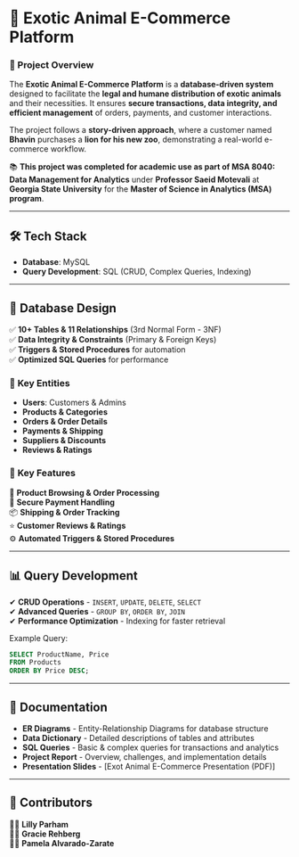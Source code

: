 # 🦁 Exotic Animal E-Commerce Platform  

### 📌 Project Overview  
The **Exotic Animal E-Commerce Platform** is a **database-driven system** designed to facilitate the **legal and humane distribution of exotic animals** and their necessities. It ensures **secure transactions, data integrity, and efficient management** of orders, payments, and customer interactions.  

The project follows a **story-driven approach**, where a customer named **Bhavin** purchases a **lion for his new zoo**, demonstrating a real-world e-commerce workflow.  

📚 **This project was completed for academic use as part of MSA 8040: Data Management for Analytics** under **Professor Saeid Motevali** at **Georgia State University** for the **Master of Science in Analytics (MSA) program**.  

---

## 🛠️ Tech Stack  
- **Database**: MySQL  
- **Query Development**: SQL (CRUD, Complex Queries, Indexing)  

---

## 📂 Database Design  
✅ **10+ Tables & 11 Relationships** (3rd Normal Form - 3NF)  
✅ **Data Integrity & Constraints** (Primary & Foreign Keys)  
✅ **Triggers & Stored Procedures** for automation  
✅ **Optimized SQL Queries** for performance  

### 📌 **Key Entities**  
- **Users**: Customers & Admins  
- **Products & Categories**  
- **Orders & Order Details**  
- **Payments & Shipping**  
- **Suppliers & Discounts**  
- **Reviews & Ratings**  

### 📌 **Key Features**  
🚀 **Product Browsing & Order Processing**  
🔐 **Secure Payment Handling**  
📦 **Shipping & Order Tracking**  
⭐ **Customer Reviews & Ratings**  
⚙️ **Automated Triggers & Stored Procedures**  

---

## 📊 Query Development  
✔ **CRUD Operations** - `INSERT`, `UPDATE`, `DELETE`, `SELECT`  
✔ **Advanced Queries** - `GROUP BY`, `ORDER BY`, `JOIN`  
✔ **Performance Optimization** - Indexing for faster retrieval  

Example Query:  
```sql
SELECT ProductName, Price 
FROM Products 
ORDER BY Price DESC;
```

---

## 📑 Documentation  
- **ER Diagrams** - Entity-Relationship Diagrams for database structure  
- **Data Dictionary** - Detailed descriptions of tables and attributes  
- **SQL Queries** - Basic & complex queries for transactions and analytics  
- **Project Report** - Overview, challenges, and implementation details
- **Presentation Slides** - [Exot Animal E-Commerce Presentation (PDF)]

---

## 🎯 Contributors  
👩‍💻 **Lilly Parham**  
👩‍💻 **Gracie Rehberg**  
👩‍💻 **Pamela Alvarado-Zarate** 
